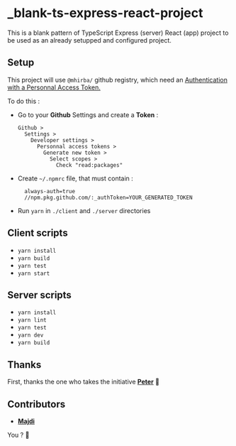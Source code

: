 # \_blank-ts-express-react-project

This is a blank pattern of TypeScript Express (server) React (app) project to be used as an already setupped and configured project.

## Setup

This project will use `@mhirba/` github registry, which need an [Authentication with a Personnal Access Token.](https://help.github.com/en/packages/using-github-packages-with-your-projects-ecosystem/configuring-npm-for-use-with-github-packages)

To do this :
  - Go to your **Github** Settings and create a **Token** :
    ```
    Github >
      Settings >
        Developer settings >
          Personnal access tokens >
            Generate new token >
              Select scopes >
                Check "read:packages"
    ```
  - Create `~/.npmrc` file, that must contain :
    ```
      always-auth=true
      //npm.pkg.github.com/:_authToken=YOUR_GENERATED_TOKEN
    ```
  - Run `yarn` in `./client` and `./server` directories

## Client scripts

- `yarn install`
- `yarn build`
- `yarn test`
- `yarn start`

## Server scripts

- `yarn install`
- `yarn lint`
- `yarn test`
- `yarn dev`
- `yarn build`

## Thanks

First, thanks the one who takes the initiative [**Peter**](https://github.com/Seedockh/) 🖖

## Contributors

- [**Majdi**](https://github.com/majdi/)

You ? 💪
